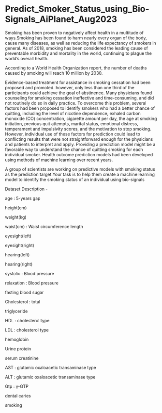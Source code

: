 # Predict_Smoker_Status_using_Bio-Signals_AiPlanet_Aug2023

Smoking has been proven to negatively affect health in a multitude of ways.Smoking has been found to harm nearly every organ of the body, cause many diseases, as well as reducing the life expectancy of smokers in general. As of 2018, smoking has been considered the leading cause of preventable morbidity and mortality in the world, continuing to plague the world’s overall health.

According to a World Health Organization report, the number of deaths caused by smoking will reach 10 million by 2030.

Evidence-based treatment for assistance in smoking cessation had been proposed and promoted. however, only less than one third of the participants could achieve the goal of abstinence. Many physicians found counseling for smoking cessation ineffective and time-consuming, and did not routinely do so in daily practice. To overcome this problem, several factors had been proposed to identify smokers who had a better chance of quitting, including the level of nicotine dependence, exhaled carbon monoxide (CO) concentration, cigarette amount per day, the age at smoking initiation, previous quit attempts, marital status, emotional distress, temperament and impulsivity scores, and the motivation to stop smoking. However, individual use of these factors for prediction could lead to conflicting results that were not straightforward enough for the physicians and patients to interpret and apply. Providing a prediction model might be a favorable way to understand the chance of quitting smoking for each individual smoker. Health outcome prediction models had been developed using methods of machine learning over recent years.

A group of scientists are working on predictive models with smoking status as the prediction target.Your task is to help them create a machine learning model to identify the smoking status of an individual using bio-signals

Dataset Description - 

age : 5-years gap

height(cm)

weight(kg)

waist(cm) : Waist circumference length

eyesight(left)

eyesight(right)

hearing(left)

hearing(right)

systolic : Blood pressure

relaxation : Blood pressure

fasting blood sugar

Cholesterol : total

triglyceride

HDL : cholesterol type

LDL : cholesterol type

hemoglobin

Urine protein

serum creatinine

AST : glutamic oxaloacetic transaminase type

ALT : glutamic oxaloacetic transaminase type

Gtp : γ-GTP

dental caries

smoking
